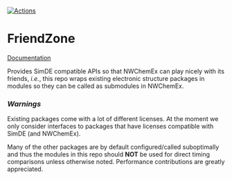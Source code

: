 <!--
  ~ Copyright 2022 NWChemEx-Project
  ~
  ~ Licensed under the Apache License, Version 2.0 (the "License");
  ~ you may not use this file except in compliance with the License.
  ~ You may obtain a copy of the License at
  ~
  ~ http://www.apache.org/licenses/LICENSE-2.0
  ~
  ~ Unless required by applicable law or agreed to in writing, software
  ~ distributed under the License is distributed on an "AS IS" BASIS,
  ~ WITHOUT WARRANTIES OR CONDITIONS OF ANY KIND, either express or implied.
  ~ See the License for the specific language governing permissions and
  ~ limitations under the License.
-->

[![Actions](https://github.com/NWChemEx/SCF/workflows/C_C++_CI/badge.svg)](https://github.com/NWChemEx/SCF)

FriendZone
==========

[Documentation](https://nwchemex.github.io/FriendZone)

Provides SimDE compatible APIs so that NWChemEx can play nicely with its 
friends, *i.e.*, this repo wraps existing electronic structure packages in
modules so they can be called as submodules in NWChemEx.

### *Warnings*
Existing packages come with a lot of different licenses. At the moment we only 
consider interfaces to packages that have licenses compatible with SimDE 
(and NWChemEx).

Many of the other packages are by default configured/called suboptimally and 
thus the modules in this repo should **NOT** be used for direct timing 
comparisons unless otherwise noted. Performance contributions are greatly 
appreciated.